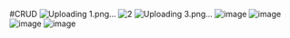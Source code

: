 #CRUD
![Uploading 1.png…]()
![2](https://github.com/Cherkani/laravel-first-project/assets/124716884/ffe0188d-a542-4e3b-942b-3d3a23b91871)
![Uploading 3.png…]()
![image](https://github.com/Cherkani/laravel-first-project/assets/124716884/6ba84756-b960-4917-83c7-4a2eac7ddba3)
![image](https://github.com/Cherkani/laravel-first-project/assets/124716884/1c3064ea-a950-4341-b647-b5c824fc61de)
![image](https://github.com/Cherkani/laravel-first-project/assets/124716884/a51c08f8-2b1e-436e-be7a-7f8f612e1102)
![image](https://github.com/Cherkani/laravel-first-project/assets/124716884/0cb23bf7-507b-484b-901f-f2dc8b24a61a)

